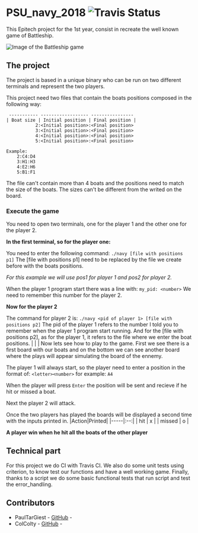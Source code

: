 # PSU_navy_2018 ![Travis Status](https://travis-ci.com/ColColty/PSU_navy_2018.svg?branch=master)

This Epitech project for the 1st year, consist in recreate the well known game of Battleship.

![Image of the Battleship game](https://static1.squarespace.com/static/57d4c42a1b631b0de889dfde/t/58f830f9ebbd1a0ecd27e223/1492660531809/?format=500w)

## The project

The project is based in a unique binary who can be run on two different terminals and represent the two players.

This project need two files that contain the boats positions composed in the following way:

     ----------- ------------------ ----------------
    | Boat size | Initial position | Final position |
               2:<Initial position>:<Final position>
               3:<Initial position>:<Final position>
               4:<Initial position>:<Final position>
               5:<Initial position>:<Final position>

    Example:
        2:C4:D4
        3:H1:H3
        4:E2:H6
        5:B1:F1

The file can't contain more than 4 boats and the positions need to match the size of the boats.
The sizes can't be different from the writed on the board.


### Execute the game

You need to open two terminals, one for the player 1 and the other one for the player 2.

**In the first terminal, so for the player one:**

You need to enter the following command:
```./navy [file with positions p1]```
The [file with positions p1] need to be replaced by the file we create before with the boats positions.

*For this example we will use pos1 for player 1 and pos2 for player 2.*

When the player 1 program start there was a line with:
```my_pid: <number>```
We need to remember this number for the player 2.

**Now for the player 2**

The command for player 2 is:
```./navy <pid of player 1> [file with positions p2]```
The pid of the player 1 refers to the number I told you to remember when the player 1 program start running.
And for the [file with positions p2], as for the player 1, it refers to the file where we enter the boat positions.
|
|
|
Now lets see how to play to the game.
First we see there is a first board with our boats and on the bottom we can see another board where the plays will appear simulating the board of the ennemy.

The player 1 will always start, so the player need to enter a position in the format of: ```<letter><number>``` for example: ```A4```

When the player will press ```Enter``` the position will be sent and recieve if he hit or missed a boat.

Next the player 2 will attack.

Once the two players has played the boards will be displayed a second time with the inputs printed in.
|Action|Printed|
|-----|:--:|
| hit | x |
| missed | o |

**A player win when he hit all the boats of the other player**

## Technical part

For this project we do CI with Travis CI.
We also do some unit tests using criterion, to know test our functions and have a well working game.
Finally, thanks to a script we do some basic functional tests that run script and test the error_handling.

## Contributors

- PaulTarGiest - [GitHub](https://github.com/PaulTarGeist) -
- ColColty - [GitHub](https://github.com/ColColty) -